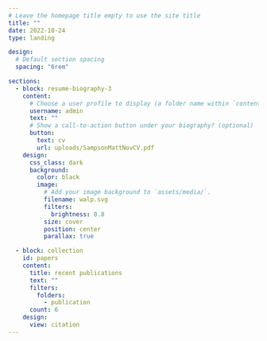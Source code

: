 ```yaml
---
# Leave the homepage title empty to use the site title
title: ""
date: 2022-10-24
type: landing

design:
  # Default section spacing
  spacing: "6rem"

sections:
  - block: resume-biography-3
    content:
      # Choose a user profile to display (a folder name within `content/authors/`)
      username: admin
      text: ""
      # Show a call-to-action button under your biography? (optional)
      button:
        text: cv
        url: uploads/SampsonMattNovCV.pdf
    design:
      css_class: dark
      background:
        color: black
        image:
          # Add your image background to `assets/media/`.
          filename: walp.svg
          filters:
            brightness: 0.8
          size: cover
          position: center
          parallax: true

  - block: collection
    id: papers
    content:
      title: recent publications
      text: ""
      filters:
        folders:
          - publication
      count: 6
    design:
      view: citation
---
```

